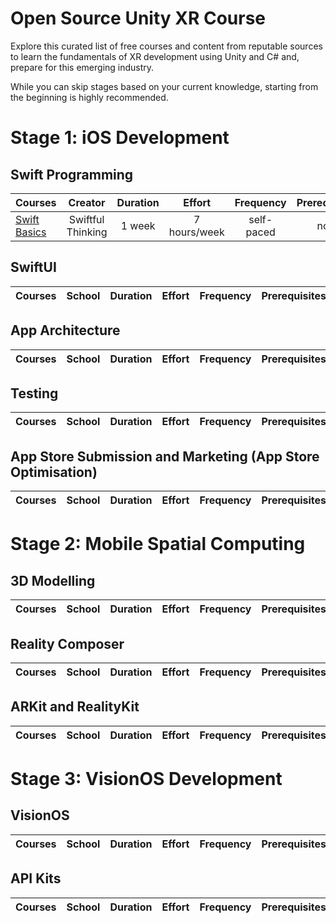 # Open Source Unity XR Course

Explore this curated list of free courses and content from reputable sources to learn the fundamentals of XR development using Unity and C# and, prepare for this emerging industry. 

While you can skip stages based on your current knowledge, starting from the beginning is highly recommended.

# Stage 1: iOS Development 
## Swift Programming
Courses | Creator | Duration | Effort | Frequency | Prerequisites
:-- | :--: | :--: | :--: | :--: | :--:
[Swift Basics](https://www.youtube.com/playlist?list=PLwvDm4VfkdpiLvzZFJI6rVIBtdolrJBVB) | Swiftful Thinking | 1 week | 7 hours/week | self-paced | none

## SwiftUI
Courses | School | Duration | Effort | Frequency | Prerequisites
:-- | :--: | :--: | :--: | :--: | :--:

## App Architecture
Courses | School | Duration | Effort | Frequency | Prerequisites
:-- | :--: | :--: | :--: | :--: | :--:

## Testing
Courses | School | Duration | Effort | Frequency | Prerequisites
:-- | :--: | :--: | :--: | :--: | :--:

## App Store Submission and Marketing (App Store Optimisation)
Courses | School | Duration | Effort | Frequency | Prerequisites
:-- | :--: | :--: | :--: | :--: | :--:


# Stage 2: Mobile Spatial Computing
## 3D Modelling
Courses | School | Duration | Effort | Frequency | Prerequisites
:-- | :--: | :--: | :--: | :--: | :--:

## Reality Composer
Courses | School | Duration | Effort | Frequency | Prerequisites
:-- | :--: | :--: | :--: | :--: | :--:

## ARKit and RealityKit
Courses | School | Duration | Effort | Frequency | Prerequisites
:-- | :--: | :--: | :--: | :--: | :--:


# Stage 3: VisionOS Development
## VisionOS
Courses | School | Duration | Effort | Frequency | Prerequisites
:-- | :--: | :--: | :--: | :--: | :--:

## API Kits
Courses | School | Duration | Effort | Frequency | Prerequisites
:-- | :--: | :--: | :--: | :--: | :--:
